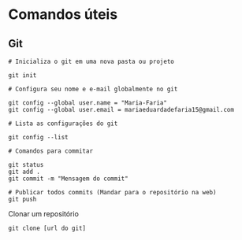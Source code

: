# Comandos úteis

## Git

```
# Inicializa o git em uma nova pasta ou projeto 

git init
```

```
# Configura seu nome e e-mail globalmente no git

git config --global user.name = "Maria-Faria"
git config --global user.email = mariaeduardadefaria15@gmail.com
```

```
# Lista as configurações do git

git config --list
```

```
# Comandos para commitar

git status
git add .
git commit -m "Mensagem do commit"
```

```
# Publicar todos commits (Mandar para o repositório na web)
git push
```

Clonar um repositório
```
git clone [url do git]
```